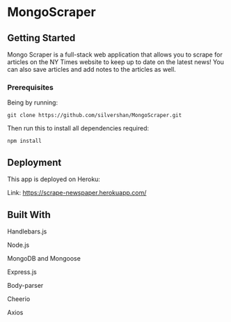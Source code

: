 # MongoScraper


## Getting Started

Mongo Scraper is a full-stack web application that allows you to scrape for articles on the NY Times website to keep up to date on the latest news!  You can also save articles and add notes to the articles as well.

### Prerequisites

Being by running: 

```
git clone https://github.com/silvershan/MongoScraper.git
```

Then run this to install all dependencies required:

```
npm install
```


## Deployment

This app is deployed on Heroku:

Link: https://scrape-newspaper.herokuapp.com/

## Built With

Handlebars.js


Node.js


MongoDB and Mongoose


Express.js


Body-parser


Cheerio 


Axios

